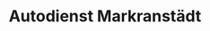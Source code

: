 ---
title: "Autodienst Markranstädt"
url: /markranstaedt/autodienst-markranstaedt/
shop: Autohaus
---